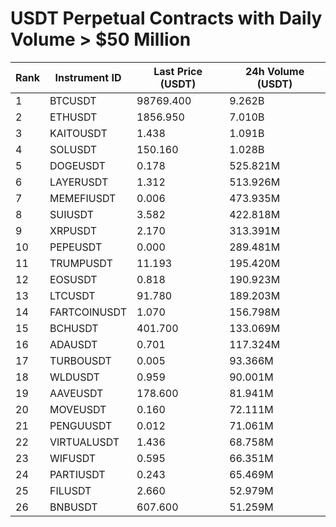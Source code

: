 # USDT Perpetual Contracts with Daily Volume > $50 Million

| Rank | Instrument ID | Last Price (USDT) | 24h Volume (USDT) |
|------|---------------|-------------------|-------------------|
| 1 | BTCUSDT | 98769.400 | 9.262B |
| 2 | ETHUSDT | 1856.950 | 7.010B |
| 3 | KAITOUSDT | 1.438 | 1.091B |
| 4 | SOLUSDT | 150.160 | 1.028B |
| 5 | DOGEUSDT | 0.178 | 525.821M |
| 6 | LAYERUSDT | 1.312 | 513.926M |
| 7 | MEMEFIUSDT | 0.006 | 473.935M |
| 8 | SUIUSDT | 3.582 | 422.818M |
| 9 | XRPUSDT | 2.170 | 313.391M |
| 10 | PEPEUSDT | 0.000 | 289.481M |
| 11 | TRUMPUSDT | 11.193 | 195.420M |
| 12 | EOSUSDT | 0.818 | 190.923M |
| 13 | LTCUSDT | 91.780 | 189.203M |
| 14 | FARTCOINUSDT | 1.070 | 156.798M |
| 15 | BCHUSDT | 401.700 | 133.069M |
| 16 | ADAUSDT | 0.701 | 117.324M |
| 17 | TURBOUSDT | 0.005 | 93.366M |
| 18 | WLDUSDT | 0.959 | 90.001M |
| 19 | AAVEUSDT | 178.600 | 81.941M |
| 20 | MOVEUSDT | 0.160 | 72.111M |
| 21 | PENGUUSDT | 0.012 | 71.061M |
| 22 | VIRTUALUSDT | 1.436 | 68.758M |
| 23 | WIFUSDT | 0.595 | 66.351M |
| 24 | PARTIUSDT | 0.243 | 65.469M |
| 25 | FILUSDT | 2.660 | 52.979M |
| 26 | BNBUSDT | 607.600 | 51.259M |
